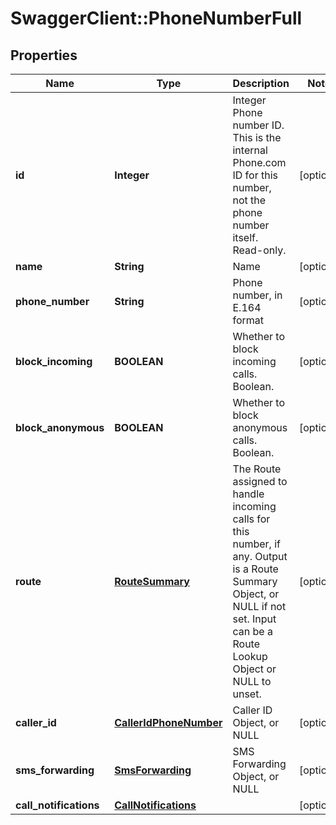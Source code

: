 # SwaggerClient::PhoneNumberFull

## Properties
Name | Type | Description | Notes
------------ | ------------- | ------------- | -------------
**id** | **Integer** | Integer Phone number ID. This is the internal Phone.com ID for this number, not the phone number itself. Read-only. | [optional] 
**name** | **String** | Name | [optional] 
**phone_number** | **String** | Phone number, in E.164 format | [optional] 
**block_incoming** | **BOOLEAN** | Whether to block incoming calls. Boolean. | [optional] 
**block_anonymous** | **BOOLEAN** | Whether to block anonymous calls. Boolean. | [optional] 
**route** | [**RouteSummary**](RouteSummary.md) | The Route assigned to handle incoming calls for this number, if any. Output is a Route Summary Object, or NULL if not set. Input can be a Route Lookup Object or NULL to unset. | [optional] 
**caller_id** | [**CallerIdPhoneNumber**](CallerIdPhoneNumber.md) | Caller ID Object, or NULL | [optional] 
**sms_forwarding** | [**SmsForwarding**](SmsForwarding.md) | SMS Forwarding Object, or NULL | [optional] 
**call_notifications** | [**CallNotifications**](CallNotifications.md) |  | [optional] 



